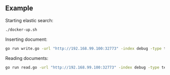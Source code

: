 
## Example

Starting elastic search:

```bash
./docker-up.sh
```

Inserting document:

```bash
go run write.go -url "http://192.168.99.100:32773" -index debug -type test -message "hello world"
```

Reading documents:

```bash
go run read.go -url "http://192.168.99.100:32773" -index debug -type test
```
